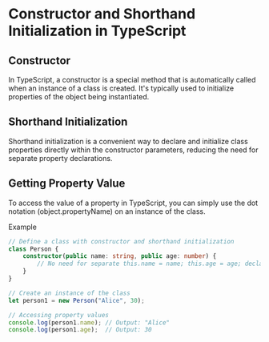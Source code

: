 # Constructor and Shorthand Initialization in TypeScript

## Constructor

In TypeScript, a constructor is a special method that is automatically called when an instance of a class is created. It's typically used to initialize properties of the object being instantiated.

## Shorthand Initialization

Shorthand initialization is a convenient way to declare and initialize class properties directly within the constructor parameters, reducing the need for separate property declarations.

## Getting Property Value

To access the value of a property in TypeScript, you can simply use the dot notation (object.propertyName) on an instance of the class.

Example

```typescript
// Define a class with constructor and shorthand initialization
class Person {
    constructor(public name: string, public age: number) {
        // No need for separate this.name = name; this.age = age; declarations
    }
}

// Create an instance of the class
let person1 = new Person("Alice", 30);

// Accessing property values
console.log(person1.name); // Output: "Alice"
console.log(person1.age);  // Output: 30
```
